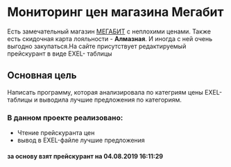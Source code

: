 Мониторинг цен магазина Мегабит
====================================

Есть замечательный магазин [МЕГАБИТ](https://spb.megabitcomp.ru/) с неплохими ценами.
Также есть скидочная карта лояльности - **Алмазная**. И иногда с ней очень выгодно закупаться.На сайте присутствует редактируемый прейскурант в виде EXEL- таблицы

Основная цель
--------------

Написать программу, которая анализировала по категриям цены EXEL- таблицы и выводила лучшие предложения по категориям.

### В данном проекте реализовано:

* Чтение прейскуранта цен
* вывод в EXEL-файле лучшие предложения

#### за основу взят прейскурант на 04.08.2019 16:11:29
